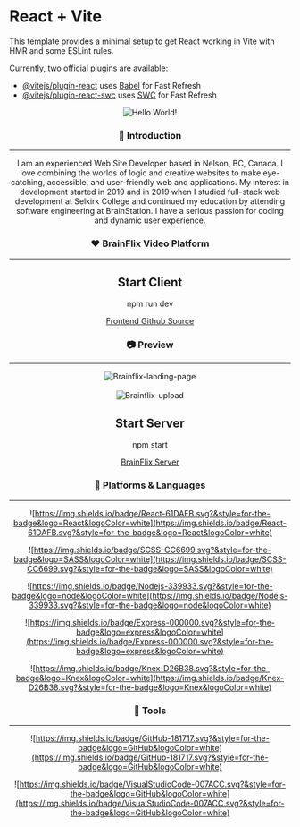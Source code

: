 # React + Vite

This template provides a minimal setup to get React working in Vite with HMR and some ESLint rules.

Currently, two official plugins are available:

-   [@vitejs/plugin-react](https://github.com/vitejs/vite-plugin-react/blob/main/packages/plugin-react/README.md) uses [Babel](https://babeljs.io/) for Fast Refresh
-   [@vitejs/plugin-react-swc](https://github.com/vitejs/vite-plugin-react-swc) uses [SWC](https://swc.rs/) for Fast Refresh

<div align=center>

![Hello World!](https://capsule-render.vercel.app/api?type=cylinder&color=0:4287f5,100:a6c0fe&text=Hello%20World!&fontAlignY=45&fontSize=40&height=120&animation=blinking&desc=My%20name%20is%20Robbie&descAlignY=70&descAlign=50&fontColor=ffffff&descPadding=20)

<h3> 👋 Introduction </h3> <hr/> <p>I am an experienced Web Site Developer based in Nelson, BC, Canada. I love combining the worlds of logic and creative websites to make eye-catching, accessible, and user-friendly web and applications. My interest in development started in 2019 and in 2019 when I studied full-stack web development at Selkirk College and continued my education by attending software engineering at BrainStation. I have a serious passion for coding and dynamic user experience. </p>

<h3> ❤️ BrainFlix Video Platform</h3> <hr/>

<h2>Start Client</h2>

<p>npm run dev</p>

[Frontend Github Source](https://github.com/robbie-carragher/robbie-carragher-brainflix/edit/main/README.md#start-client)


<h3> 📷 Preview </h3> <hr/>

<img src="https://i.ibb.co/xhmWTTg/Brainflix-landing-page.png" alt="Brainflix-landing-page" border="0">
<br><br>
<img src="https://i.ibb.co/KzmvkS7/Brainflix-upload.png" alt="Brainflix-upload" border="0">

<h2>Start Server</h2>

<p>npm start</p>

[BrainFlix Server](https://github.com/robbie-carragher/BrainFlix-Server)


<h3> 📝 Platforms & Languages </h3> <hr/>

![https://img.shields.io/badge/React-61DAFB.svg?&style=for-the-badge&logo=React&logoColor=white](https://img.shields.io/badge/React-61DAFB.svg?&style=for-the-badge&logo=React&logoColor=white)

![https://img.shields.io/badge/SCSS-CC6699.svg?&style=for-the-badge&logo=SASS&logoColor=white](https://img.shields.io/badge/SCSS-CC6699.svg?&style=for-the-badge&logo=SASS&logoColor=white)


![https://img.shields.io/badge/Nodejs-339933.svg?&style=for-the-badge&logo=node&logoColor=white](https://img.shields.io/badge/Nodejs-339933.svg?&style=for-the-badge&logo=node&logoColor=white)

![https://img.shields.io/badge/Express-000000.svg?&style=for-the-badge&logo=express&logoColor=white](https://img.shields.io/badge/Express-000000.svg?&style=for-the-badge&logo=express&logoColor=white)

![https://img.shields.io/badge/Knex-D26B38.svg?&style=for-the-badge&logo=Knex&logoColor=white](https://img.shields.io/badge/Knex-D26B38.svg?&style=for-the-badge&logo=Knex&logoColor=white)

<h3> 🔨 Tools </h3> <hr/>

![https://img.shields.io/badge/GitHub-181717.svg?&style=for-the-badge&logo=GitHub&logoColor=white](https://img.shields.io/badge/GitHub-181717.svg?&style=for-the-badge&logo=GitHub&logoColor=white)

![https://img.shields.io/badge/VisualStudioCode-007ACC.svg?&style=for-the-badge&logo=GitHub&logoColor=white](https://img.shields.io/badge/VisualStudioCode-007ACC.svg?&style=for-the-badge&logo=GitHub&logoColor=white)

</div>
